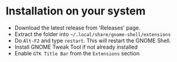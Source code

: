 # Installation on your system
- Download the latest release from 'Releases' page.
- Extract the folder into `~/.local/share/gnome-shell/extensions`
- Do `Alt-F2` and  type `restart`. This will restart the GNOME Shell.
- Install GNOME Tweak Tool if not already installed
- Enable `GTK Title Bar` from the `Extensions` section
